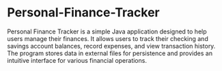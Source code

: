 # Personal-Finance-Tracker
Personal Finance Tracker is a simple Java application designed to help users manage their finances. It allows users to track their checking and savings account balances, record expenses, and view transaction history. The program stores data in external files for persistence and provides an intuitive interface for various financial operations.
